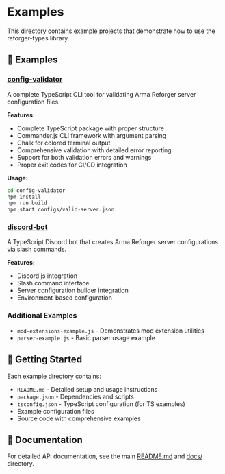 # Examples

This directory contains example projects that demonstrate how to use the reforger-types library.

## 📁 Examples

### [config-validator](./config-validator/)
A complete TypeScript CLI tool for validating Arma Reforger server configuration files.

**Features:**
- Complete TypeScript package with proper structure
- Commander.js CLI framework with argument parsing
- Chalk for colored terminal output
- Comprehensive validation with detailed error reporting
- Support for both validation errors and warnings
- Proper exit codes for CI/CD integration

**Usage:**
```bash
cd config-validator
npm install
npm run build
npm start configs/valid-server.json
```

### [discord-bot](./discord-bot/)
A TypeScript Discord bot that creates Arma Reforger server configurations via slash commands.

**Features:**
- Discord.js integration
- Slash command interface
- Server configuration builder integration
- Environment-based configuration

### Additional Examples

- `mod-extensions-example.js` - Demonstrates mod extension utilities
- `parser-example.js` - Basic parser usage example

## 🚀 Getting Started

Each example directory contains:
- `README.md` - Detailed setup and usage instructions
- `package.json` - Dependencies and scripts
- `tsconfig.json` - TypeScript configuration (for TS examples)
- Example configuration files
- Source code with comprehensive examples

## 📖 Documentation

For detailed API documentation, see the main [README.md](../README.md) and [docs/](../docs/) directory.
